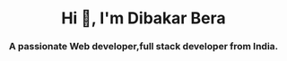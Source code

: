 <h1 align="center">Hi 👋, I'm Dibakar Bera</h1>
<h3 align="center">A passionate Web developer,full stack developer from India.</h3>       
